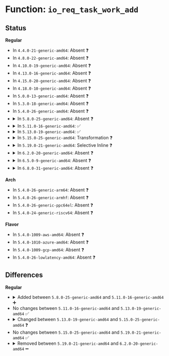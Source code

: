 # Function: <code>io_req_task_work_add</code>

## Status
<b>Regular</b>
<ul>
<li>
In <code>4.4.0-21-generic-amd64</code>: Absent ❓
</li>
<li>
In <code>4.8.0-22-generic-amd64</code>: Absent ❓
</li>
<li>
In <code>4.10.0-19-generic-amd64</code>: Absent ❓
</li>
<li>
In <code>4.13.0-16-generic-amd64</code>: Absent ❓
</li>
<li>
In <code>4.15.0-20-generic-amd64</code>: Absent ❓
</li>
<li>
In <code>4.18.0-10-generic-amd64</code>: Absent ❓
</li>
<li>
In <code>5.0.0-13-generic-amd64</code>: Absent ❓
</li>
<li>
In <code>5.3.0-18-generic-amd64</code>: Absent ❓
</li>
<li>
In <code>5.4.0-26-generic-amd64</code>: Absent ❓
</li>
<li>
<details>
<summary>In <code>5.8.0-25-generic-amd64</code>: Absent ❓</summary>

```json
{
  "name": "io_req_task_work_add",
  "collision_type": "Unique Static",
  "inline_type": "Full",
  "funcs": [
    {
      "addr": 18446744071582505290,
      "name": "io_req_task_work_add",
      "external": false,
      "loc": "fs/io_uring.c:4137",
      "file": "fs/io_uring.c",
      "inline": "not declared, inlined",
      "caller_inline": [
        "fs/io_uring.c:__io_async_wake"
      ],
      "caller_func": []
    }
  ],
  "symbols": []
}
```
</details>
</li>
<li>
<details>
<summary>In <code>5.11.0-16-generic-amd64</code>: ✅</summary>

```c
int io_req_task_work_add(struct io_kiocb * req)
```

```json
{
  "name": "io_req_task_work_add",
  "collision_type": "Unique Static",
  "inline_type": "No",
  "funcs": [
    {
      "addr": 18446744071582553664,
      "name": "io_req_task_work_add",
      "external": false,
      "loc": "fs/io_uring.c:2149",
      "file": "fs/io_uring.c",
      "inline": "seen, unknown",
      "caller_inline": [],
      "caller_func": [
        "fs/io_uring.c:io_link_timeout_fn",
        "fs/io_uring.c:io_link_timeout_fn",
        "fs/io_uring.c:io_timeout_cancel",
        "fs/io_uring.c:io_poll_remove_one",
        "fs/io_uring.c:__io_async_wake",
        "fs/io_uring.c:io_async_buf_func",
        "fs/io_uring.c:io_put_req_deferred_cb",
        "fs/io_uring.c:io_req_free_batch",
        "fs/io_uring.c:__io_req_task_cancel",
        "fs/io_uring.c:io_fail_links",
        "fs/io_uring.c:io_fail_links",
        "fs/io_uring.c:io_commit_cqring",
        "fs/io_uring.c:io_flush_timeouts",
        "fs/io_uring.c:io_kill_timeouts"
      ]
    }
  ],
  "symbols": [
    {
      "addr": 18446744071582553664,
      "name": "io_req_task_work_add",
      "section": ".text",
      "bind": "STB_LOCAL",
      "size": 98
    }
  ]
}
```
</details>
</li>
<li>
<details>
<summary>In <code>5.13.0-19-generic-amd64</code>: ✅</summary>

```c
int io_req_task_work_add(struct io_kiocb * req)
```

```json
{
  "name": "io_req_task_work_add",
  "collision_type": "Unique Static",
  "inline_type": "No",
  "funcs": [
    {
      "addr": 18446744071582588432,
      "name": "io_req_task_work_add",
      "external": false,
      "loc": "fs/io_uring.c:1952",
      "file": "fs/io_uring.c",
      "inline": "seen, unknown",
      "caller_inline": [],
      "caller_func": [
        "fs/io_uring.c:io_wq_submit_work",
        "fs/io_uring.c:__io_async_wake",
        "fs/io_uring.c:io_put_req_deferred_cb",
        "fs/io_uring.c:io_put_req_deferred_cb",
        "fs/io_uring.c:io_req_free_batch",
        "fs/io_uring.c:io_req_free_batch",
        "fs/io_uring.c:io_fail_links",
        "fs/io_uring.c:io_commit_cqring"
      ]
    }
  ],
  "symbols": [
    {
      "addr": 18446744071582588432,
      "name": "io_req_task_work_add",
      "section": ".text",
      "bind": "STB_LOCAL",
      "size": 382
    }
  ]
}
```
</details>
</li>
<li>
<details>
<summary>In <code>5.15.0-25-generic-amd64</code>: Transformation ❓</summary>

```c
void io_req_task_work_add(struct io_kiocb * req)
```

```json
{
  "name": "io_req_task_work_add",
  "collision_type": "Unique Static",
  "inline_type": "No",
  "funcs": [
    {
      "addr": 0,
      "name": "io_req_task_work_add",
      "external": false,
      "loc": "fs/io_uring.c:2221",
      "file": "fs/io_uring.c",
      "inline": "seen, unknown",
      "caller_inline": [],
      "caller_func": [
        "fs/io_uring.c:io_kill_timeouts",
        "fs/io_uring.c:io_queue_linked_timeout",
        "fs/io_uring.c:io_link_timeout_fn",
        "fs/io_uring.c:io_req_task_link_timeout",
        "fs/io_uring.c:io_wq_submit_work",
        "fs/io_uring.c:io_timeout_cancel",
        "fs/io_uring.c:io_timeout_fn",
        "fs/io_uring.c:__io_async_wake",
        "fs/io_uring.c:io_async_buf_func",
        "fs/io_uring.c:kiocb_done",
        "fs/io_uring.c:io_complete_rw",
        "fs/io_uring.c:io_req_free_batch",
        "fs/io_uring.c:io_free_req_work",
        "fs/io_uring.c:io_disarm_next",
        "fs/io_uring.c:io_disarm_next",
        "fs/io_uring.c:io_fail_links",
        "fs/io_uring.c:io_req_complete_post",
        "fs/io_uring.c:__io_commit_cqring_flush",
        "fs/io_uring.c:__io_commit_cqring_flush"
      ]
    }
  ],
  "symbols": [
    {
      "addr": 18446744071582903728,
      "name": "io_req_task_work_add",
      "section": ".text",
      "bind": "STB_LOCAL",
      "size": 373
    },
    {
      "addr": 18446744071592237219,
      "name": "io_req_task_work_add.cold",
      "section": ".text",
      "bind": "STB_LOCAL",
      "size": 29
    }
  ]
}
```
</details>
</li>
<li>
<details>
<summary>In <code>5.19.0-21-generic-amd64</code>: Selective Inline ❓</summary>

```c
void io_req_task_work_add(struct io_kiocb * req)
```

```json
{
  "name": "io_req_task_work_add",
  "collision_type": "Unique Static",
  "inline_type": "Selective",
  "funcs": [
    {
      "addr": 18446744071586000271,
      "name": "io_req_task_work_add",
      "external": false,
      "loc": "io_uring/io_uring.c:2804",
      "file": "io_uring/io_uring.c",
      "inline": "not declared, inlined",
      "caller_inline": [
        "io_uring/io_uring.c:io_queue_async",
        "io_uring/io_uring.c:io_link_timeout_fn",
        "io_uring/io_uring.c:io_wq_submit_work",
        "io_uring/io_uring.c:io_try_cancel",
        "io_uring/io_uring.c:io_timeout_remove",
        "io_uring/io_uring.c:io_timeout_fn",
        "io_uring/io_uring.c:io_uring_cmd_complete_in_task",
        "io_uring/io_uring.c:io_async_buf_func",
        "io_uring/io_uring.c:kiocb_done",
        "io_uring/io_uring.c:kiocb_done",
        "io_uring/io_uring.c:io_free_batch_list",
        "io_uring/io_uring.c:io_disarm_next",
        "io_uring/io_uring.c:io_disarm_next",
        "io_uring/io_uring.c:__io_req_complete_put"
      ],
      "caller_func": [
        "io_uring/io_uring.c:io_drain_req",
        "io_uring/io_uring.c:__io_commit_cqring_flush"
      ]
    }
  ],
  "symbols": [
    {
      "addr": 18446744071585965344,
      "name": "io_req_task_work_add",
      "section": ".text",
      "bind": "STB_LOCAL",
      "size": 43
    }
  ]
}
```
</details>
</li>
<li>
<details>
<summary>In <code>6.2.0-20-generic-amd64</code>: Absent ❓</summary>

```json
{
  "name": "io_req_task_work_add",
  "collision_type": "Static Duplication",
  "inline_type": "Full",
  "funcs": [
    {
      "addr": 18446744071586771994,
      "name": "io_req_task_work_add",
      "external": false,
      "loc": "io_uring/io_uring.h:96",
      "file": "io_uring/io_uring.c",
      "inline": "declared, inlined",
      "caller_inline": [
        "io_uring/io_uring.c:io_uring_try_cancel_requests",
        "io_uring/io_uring.c:io_queue_async",
        "io_uring/io_uring.c:io_wq_submit_work",
        "io_uring/io_uring.c:io_drain_req",
        "io_uring/io_uring.c:io_queue_next",
        "io_uring/io_uring.c:__io_req_complete_post",
        "io_uring/io_uring.c:__io_commit_cqring_flush"
      ],
      "caller_func": []
    },
    {
      "addr": 18446744071586794762,
      "name": "io_req_task_work_add",
      "external": false,
      "loc": "io_uring/io_uring.h:96",
      "file": "io_uring/uring_cmd.c",
      "inline": "declared, inlined",
      "caller_inline": [
        "io_uring/uring_cmd.c:io_uring_cmd_complete_in_task"
      ],
      "caller_func": []
    },
    {
      "addr": 18446744071586807348,
      "name": "io_req_task_work_add",
      "external": false,
      "loc": "io_uring/io_uring.h:96",
      "file": "io_uring/net.c",
      "inline": "declared, inlined",
      "caller_inline": [
        "io_uring/net.c:io_sendmsg_zc",
        "io_uring/net.c:io_send_zc",
        "io_uring/net.c:io_send_zc_cleanup"
      ],
      "caller_func": []
    },
    {
      "addr": 18446744071586810115,
      "name": "io_req_task_work_add",
      "external": false,
      "loc": "io_uring/io_uring.h:96",
      "file": "io_uring/msg_ring.c",
      "inline": "declared, inlined",
      "caller_inline": [
        "io_uring/msg_ring.c:io_msg_tw_fd_complete",
        "io_uring/msg_ring.c:io_msg_tw_complete"
      ],
      "caller_func": []
    },
    {
      "addr": 18446744071586815924,
      "name": "io_req_task_work_add",
      "external": false,
      "loc": "io_uring/io_uring.h:96",
      "file": "io_uring/timeout.c",
      "inline": "declared, inlined",
      "caller_inline": [
        "io_uring/timeout.c:io_kill_timeouts",
        "io_uring/timeout.c:io_link_timeout_fn",
        "io_uring/timeout.c:io_timeout_fn",
        "io_uring/timeout.c:io_disarm_next",
        "io_uring/timeout.c:io_disarm_next",
        "io_uring/timeout.c:io_flush_timeouts"
      ],
      "caller_func": []
    },
    {
      "addr": 18446744071586826836,
      "name": "io_req_task_work_add",
      "external": false,
      "loc": "io_uring/io_uring.h:96",
      "file": "io_uring/poll.c",
      "inline": "declared, inlined",
      "caller_inline": [
        "io_uring/poll.c:__io_poll_execute"
      ],
      "caller_func": []
    },
    {
      "addr": 18446744071586856279,
      "name": "io_req_task_work_add",
      "external": false,
      "loc": "io_uring/io_uring.h:96",
      "file": "io_uring/rw.c",
      "inline": "declared, inlined",
      "caller_inline": [
        "io_uring/rw.c:kiocb_done"
      ],
      "caller_func": []
    },
    {
      "addr": 18446744071586861544,
      "name": "io_req_task_work_add",
      "external": false,
      "loc": "io_uring/io_uring.h:96",
      "file": "io_uring/notif.c",
      "inline": "declared, inlined",
      "caller_inline": [
        "io_uring/notif.c:io_tx_ubuf_callback_ext"
      ],
      "caller_func": []
    }
  ],
  "symbols": []
}
```
</details>
</li>
<li>
<details>
<summary>In <code>6.5.0-9-generic-amd64</code>: Absent ❓</summary>

```json
{
  "name": "io_req_task_work_add",
  "collision_type": "Static Duplication",
  "inline_type": "Full",
  "funcs": [
    {
      "addr": 18446744071587039078,
      "name": "io_req_task_work_add",
      "external": false,
      "loc": "io_uring/io_uring.h:105",
      "file": "io_uring/io_uring.c",
      "inline": "declared, inlined",
      "caller_inline": [
        "io_uring/io_uring.c:io_uring_try_cancel_requests",
        "io_uring/io_uring.c:io_queue_async",
        "io_uring/io_uring.c:io_wq_submit_work",
        "io_uring/io_uring.c:io_wq_submit_work",
        "io_uring/io_uring.c:io_wq_free_work",
        "io_uring/io_uring.c:io_drain_req",
        "io_uring/io_uring.c:io_queue_next",
        "io_uring/io_uring.c:io_req_complete_post",
        "io_uring/io_uring.c:__io_req_complete_post",
        "io_uring/io_uring.c:__io_commit_cqring_flush"
      ],
      "caller_func": []
    },
    {
      "addr": 18446744071587076141,
      "name": "io_req_task_work_add",
      "external": false,
      "loc": "io_uring/io_uring.h:105",
      "file": "io_uring/msg_ring.c",
      "inline": "declared, inlined",
      "caller_inline": [
        "io_uring/msg_ring.c:io_msg_tw_fd_complete",
        "io_uring/msg_ring.c:io_msg_tw_complete"
      ],
      "caller_func": []
    },
    {
      "addr": 18446744071587077673,
      "name": "io_req_task_work_add",
      "external": false,
      "loc": "io_uring/io_uring.h:105",
      "file": "io_uring/timeout.c",
      "inline": "declared, inlined",
      "caller_inline": [
        "io_uring/timeout.c:io_link_timeout_fn",
        "io_uring/timeout.c:io_timeout_fn",
        "io_uring/timeout.c:io_disarm_next",
        "io_uring/timeout.c:io_disarm_next",
        "io_uring/timeout.c:io_flush_timeouts"
      ],
      "caller_func": []
    },
    {
      "addr": 18446744071587093636,
      "name": "io_req_task_work_add",
      "external": false,
      "loc": "io_uring/io_uring.h:105",
      "file": "io_uring/poll.c",
      "inline": "declared, inlined",
      "caller_inline": [
        "io_uring/poll.c:__io_poll_execute"
      ],
      "caller_func": []
    },
    {
      "addr": 18446744071587122615,
      "name": "io_req_task_work_add",
      "external": false,
      "loc": "io_uring/io_uring.h:105",
      "file": "io_uring/rw.c",
      "inline": "declared, inlined",
      "caller_inline": [
        "io_uring/rw.c:kiocb_done"
      ],
      "caller_func": []
    }
  ],
  "symbols": []
}
```
</details>
</li>
<li>
<details>
<summary>In <code>6.8.0-31-generic-amd64</code>: Absent ❓</summary>

```json
{
  "name": "io_req_task_work_add",
  "collision_type": "Static Duplication",
  "inline_type": "Full",
  "funcs": [
    {
      "addr": 18446744071587315593,
      "name": "io_req_task_work_add",
      "external": false,
      "loc": "io_uring/io_uring.h:123",
      "file": "io_uring/io_uring.c",
      "inline": "declared, inlined",
      "caller_inline": [
        "io_uring/io_uring.c:io_uring_try_cancel_requests",
        "io_uring/io_uring.c:io_queue_async",
        "io_uring/io_uring.c:io_wq_submit_work",
        "io_uring/io_uring.c:io_wq_submit_work",
        "io_uring/io_uring.c:io_wq_free_work",
        "io_uring/io_uring.c:io_drain_req",
        "io_uring/io_uring.c:io_queue_next",
        "io_uring/io_uring.c:io_req_complete_post",
        "io_uring/io_uring.c:__io_req_complete_post",
        "io_uring/io_uring.c:__io_commit_cqring_flush"
      ],
      "caller_func": []
    },
    {
      "addr": 18446744071587355469,
      "name": "io_req_task_work_add",
      "external": false,
      "loc": "io_uring/io_uring.h:123",
      "file": "io_uring/msg_ring.c",
      "inline": "declared, inlined",
      "caller_inline": [
        "io_uring/msg_ring.c:io_msg_tw_fd_complete",
        "io_uring/msg_ring.c:io_msg_tw_complete"
      ],
      "caller_func": []
    },
    {
      "addr": 18446744071587356729,
      "name": "io_req_task_work_add",
      "external": false,
      "loc": "io_uring/io_uring.h:123",
      "file": "io_uring/timeout.c",
      "inline": "declared, inlined",
      "caller_inline": [
        "io_uring/timeout.c:io_link_timeout_fn",
        "io_uring/timeout.c:io_timeout_fn",
        "io_uring/timeout.c:io_disarm_next",
        "io_uring/timeout.c:io_disarm_next",
        "io_uring/timeout.c:io_flush_timeouts"
      ],
      "caller_func": []
    },
    {
      "addr": 18446744071587402444,
      "name": "io_req_task_work_add",
      "external": false,
      "loc": "io_uring/io_uring.h:123",
      "file": "io_uring/rw.c",
      "inline": "declared, inlined",
      "caller_inline": [
        "io_uring/rw.c:kiocb_done"
      ],
      "caller_func": []
    },
    {
      "addr": 18446744071587409551,
      "name": "io_req_task_work_add",
      "external": false,
      "loc": "io_uring/io_uring.h:123",
      "file": "io_uring/waitid.c",
      "inline": "declared, inlined",
      "caller_inline": [
        "io_uring/waitid.c:io_waitid",
        "io_uring/waitid.c:io_waitid_wait",
        "io_uring/waitid.c:io_waitid_cb"
      ],
      "caller_func": []
    },
    {
      "addr": 18446744071587425717,
      "name": "io_req_task_work_add",
      "external": false,
      "loc": "io_uring/io_uring.h:123",
      "file": "io_uring/futex.c",
      "inline": "declared, inlined",
      "caller_inline": [
        "io_uring/futex.c:io_futex_wake_fn",
        "io_uring/futex.c:io_futex_wakev_fn"
      ],
      "caller_func": []
    }
  ],
  "symbols": []
}
```
</details>
</li>
</ul>
<b>Arch</b>
<ul>
<li>
In <code>5.4.0-26-generic-arm64</code>: Absent ❓
</li>
<li>
In <code>5.4.0-26-generic-armhf</code>: Absent ❓
</li>
<li>
In <code>5.4.0-26-generic-ppc64el</code>: Absent ❓
</li>
<li>
In <code>5.4.0-24-generic-riscv64</code>: Absent ❓
</li>
</ul>
<b>Flavor</b>
<ul>
<li>
In <code>5.4.0-1009-aws-amd64</code>: Absent ❓
</li>
<li>
In <code>5.4.0-1010-azure-amd64</code>: Absent ❓
</li>
<li>
In <code>5.4.0-1009-gcp-amd64</code>: Absent ❓
</li>
<li>
In <code>5.4.0-26-lowlatency-amd64</code>: Absent ❓
</li>
</ul>

## Differences
<b>Regular</b>
<ul>
<li>
<details>
<summary>Added between <code>5.8.0-25-generic-amd64</code> and <code>5.11.0-16-generic-amd64</code> ➕</summary>

```c
int io_req_task_work_add(struct io_kiocb * req)
```
</details>
</li>
<li>
No changes between <code>5.11.0-16-generic-amd64</code> and <code>5.13.0-19-generic-amd64</code> ✅
</li>
<li>
<details>
<summary>Changed between <code>5.13.0-19-generic-amd64</code> and <code>5.15.0-25-generic-amd64</code> ❓</summary>
<ul>
<li>
<b>Return type changed. </b>
<code>int</code> ➡️ <code>void</code>
</li>
</ul>
</details>
</li>
<li>
No changes between <code>5.15.0-25-generic-amd64</code> and <code>5.19.0-21-generic-amd64</code> ✅
</li>
<li>
<details>
<summary>Removed between <code>5.19.0-21-generic-amd64</code> and <code>6.2.0-20-generic-amd64</code> ➖</summary>

```c
void io_req_task_work_add(struct io_kiocb * req)
```
</details>
</li>
</ul>
